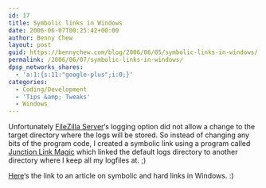 ```yaml
---
id: 17
title: Symbolic links in Windows
date: 2006-06-07T00:25:42+00:00
author: Benny Chew
layout: post
guid: https://bennychew.com/blog/2006/06/05/symbolic-links-in-windows/
permalink: /2006/06/07/symbolic-links-in-windows/
dpsp_networks_shares:
  - 'a:1:{s:11:"google-plus";i:0;}'
categories:
  - Coding/Development
  - 'Tips &amp; Tweaks'
  - Windows
---
```

Unfortunately <a target="_blank" href="http://filezilla.sourceforge.net/">FileZilla Server</a>&#8216;s logging option did not allow a change to the target directory where the logs will be stored. So instead of changing any bits of the program code, I created a symbolic link using a program called <a target="_blank" href="http://www.rekenwonder.com/linkmagic.htm">Junction Link Magic</a> which linked the default logs directory to another directory where I keep all my logfiles at. ;)

<a target="_blank" href="http://shell-shocked.org/article.php?id=284">Here</a>&#8216;s the link to an article on symbolic and hard links in Windows. :)
